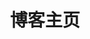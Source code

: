 ---
home: true
layout: Blog
icon: home
title: 博客主页
heroImage: /logo.svg
heroText: Tiktok SJ
heroFullScreen: true
tagline: 年龄快13，爱喝碳酸饮料，是碳基生物，两个眼睛一个鼻子。
footer: 自定义你的页脚文字
---